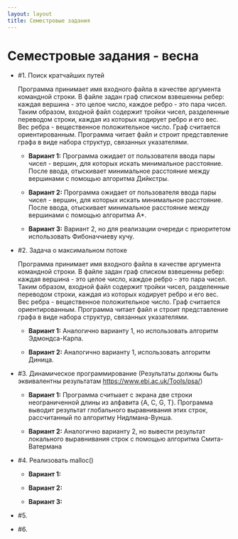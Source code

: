 ```yaml
---
layout: layout
title: Семестровые задания 
---
```

Семестровые задания - весна
===========================

* #1. Поиск кратчайших путей

   Программа принимает имя входного файла в качестве аргумента командной строки. В файле задан граф списком взвешенны ребер: каждая вершина - это целое число, каждое ребро - это пара чисел. Таким образом, входной файл содержит тройки чисел, разделенные переводом строки, каждая из которых кодирует ребро и его вес. Вес ребра - вещественное положительное число. Граф считается ориентированным. Программа читает файл и строит представление графа в виде набора структур, связанных указателями.

   * **Вариант 1:** Программа ожидает от пользователя ввода пары чисел - вершин, для которых искать минимальное расстояние. После ввода, отыскивает минимальное расстояние между вершинами с помощью алгоритма Дийкстры.

   * **Вариант 2:** Программа ожидает от пользователя ввода пары чисел - вершин, для которых искать минимальное расстояние. После ввода, отыскивает минимальное расстояние между вершинами с помощью алгоритма А*.
   
   * **Вариант 3:** Вариант 2, но для реализации очереди с приоритетом использовать Фибоначчиеву кучу.

* #2. Задача о максимальном потоке

   Программа принимает имя входного файла в качестве аргумента командной строки. В файле задан граф списком взвешенны ребер: каждая вершина - это целое число, каждое ребро - это пара чисел. Таким образом, входной файл содержит тройки чисел, разделенные переводом строки, каждая из которых кодирует ребро и его вес. Вес ребра - вещественное положительное число. Граф считается ориентированным. Программа читает файл и строит представление графа в виде набора структур, связанных указателями.

   * **Вариант 1:** Аналогично варианту 1, но использовать алгоритм Эдмондса-Карпа.

   * **Вариант 2:** Аналогично варианту 1, использовать алгоритм Диница.

* #3. Динамическое программирование (Результаты должны быть эквивалентны результатам https://www.ebi.ac.uk/Tools/psa/)

   * **Вариант 1:** Программа считыает с экрана две строки неограниченной длины из алфавита {A, C, G, T}. Программа выводит результат глобального выравнивания этих строк, рассчитанный по  алгоритму Нидлмана-Вунша.

   * **Вариант 2:** Аналогично варианту 2, но вывести результат локального выравнивания строк с помощью  алгоритма Смита-Ватермана

* #4. Реализовать malloc()

   * **Вариант 1:**
   
   * **Вариант 2:**
   
   * **Вариант 3:**

* #5.

* #6.


